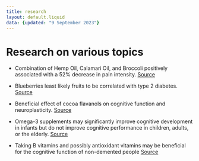 ```yaml
---
title: research
layout: default.liquid
data: {updated: "9 September 2023"}
---
```


# Research on various topics

- Combination of Hemp Oil, Calamari Oil, and Broccoli positively associated with a 52% decrease in pain intensity. [Source](https://pubmed.ncbi.nlm.nih.gov/37375558/) 

- Blueberries least likely fruits to be correlated with type 2 diabetes. [Source](https://pubmed.ncbi.nlm.nih.gov/23990623/)

- Beneficial effect of cocoa flavanols on cognitive function and neuroplasticity. [Source](https://pubmed.ncbi.nlm.nih.gov/33265948/)

- Omega-3 supplements may significantly improve cognitive development in infants but do not improve cognitive performance in children, adults, or the elderly. [Source](https://pubmed.ncbi.nlm.nih.gov/25411277/)

- Taking B vitamins and possibly antioxidant vitamins may be beneficial for the cognitive function of non-demented people [Source](https://pubmed.ncbi.nlm.nih.gov/32331312/)
